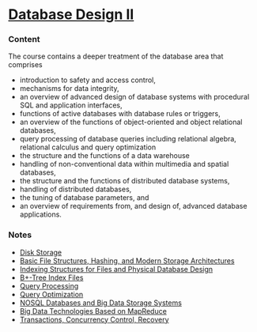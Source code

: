 # [Database Design II](http://uu.se/en/admissions/master/selma/kursplan/?kKod=1DL400&lasar=)

### Content
The course contains a deeper treatment of the database area that comprises
  - introduction to safety and access control,
  - mechanisms for data integrity,
  - an overview of advanced design of database systems with procedural SQL and application interfaces,
  - functions of active databases with database rules or triggers,
  - an overview of the functions of object-oriented and object relational databases,
  - query processing of database queries including relational algebra, relational calculus and query optimization
  - the structure and the functions of a data warehouse
  - handling of non-conventional data within multimedia and spatial databases,
  - the structure and the functions of distributed database systems,
  - handling of distributed databases,
  - the tuning of database parameters, and
  - an overview of requirements from, and design of, advanced database applications.

### Notes
  - [Disk Storage](2017-10-30-disk-storage.md)
  - [Basic File Structures, Hashing, and Modern Storage Architectures](2017-11-01-basic-file-structures-hashing.md)
  - [Indexing Structures for Files and Physical Database Design](2017-11-03-indexes.md)
  - [B+-Tree Index Files](2017-11-03-b-plus-tree.md)
  - [Query Processing](2017-11-06-query-processing.md)
  - [Query Optimization](2017-11-08-query-optimization.md)
  - [NOSQL Databases and Big Data Storage Systems](2017-11-13-nosql-databases.md)
  - [Big Data Technologies Based on MapReduce](2017-11-16-big-data-based-on-map-reduce.md)
  - [Transactions, Concurrency Control, Recovery](2017-11-23-transactions-concurrency.md)
